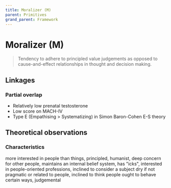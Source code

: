 ```yaml
---
title: Moralizer (M)
parent: Primitives
grand_parent: Framework
---
```


# Moralizer (M)

>Tendency to adhere to principled value judgements as opposed to cause-and-effect relationships in thought and decision making.

## Linkages

### Partial overlap

* Relatively low prenatal testosterone
* Low score on MACH-IV
* Type E (Empathising > Systematizing) in Simon Baron-Cohen E-S theory

## Theoretical observations

### Characteristics

more interested in people than things, principled, humanist, deep concern for other people, maintains an internal belief system, has "icks", interested in people-oriented professions, inclined to consider a subject dry if not pragmatic or related to people, inclined to think people ought to behave certain ways, judgemental